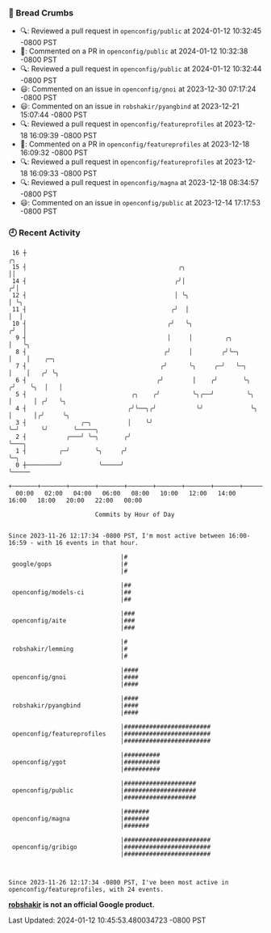### 🍞 Bread Crumbs

 * 🔍: Reviewed a pull request in  `openconfig/public` at 2024-01-12 10:32:45 -0800 PST
 * 💬: Commented on a PR in  `openconfig/public` at 2024-01-12 10:32:38 -0800 PST
 * 🔍: Reviewed a pull request in  `openconfig/public` at 2024-01-12 10:32:44 -0800 PST
 * 😃: Commented on an issue in `openconfig/gnoi` at 2023-12-30 07:17:24 -0800 PST
 * 😃: Commented on an issue in `robshakir/pyangbind` at 2023-12-21 15:07:44 -0800 PST
 * 🔍: Reviewed a pull request in  `openconfig/featureprofiles` at 2023-12-18 16:09:39 -0800 PST
 * 💬: Commented on a PR in  `openconfig/featureprofiles` at 2023-12-18 16:09:32 -0800 PST
 * 🔍: Reviewed a pull request in  `openconfig/featureprofiles` at 2023-12-18 16:09:33 -0800 PST
 * 🔍: Reviewed a pull request in  `openconfig/magna` at 2023-12-18 08:34:57 -0800 PST
 * 😃: Commented on an issue in `openconfig/public` at 2023-12-14 17:17:53 -0800 PST

### 🕘 Recent Activity
```
 16 ┼                                                                    ╭╮
 15 ┤                                          ╭╮                        ││
 14 ┤                                         ╭╯│                       ╭╯│
 12 ┤                                         │ ╰╮                      │ ╰╮
 11 ┤                                        ╭╯  │                      │  │
 10 ┤                                       ╭╯   ╰╮                    ╭╯  │
  9 ┤                                       │     │         ╭╮         │   ╰╮
  8 ┤                                      ╭╯     │        ╭╯╰─╮       │    │    ╭─╮
  7 ┤                                     ╭╯      ╰╮     ╭─╯   ╰─╮     │    │   ╭╯ ╰╮
  6 ┤                                    ╭╯        │    ╭╯       ╰╮   ╭╯    ╰╮  │   │
  5 ┤                             ╭╮    ╭╯         ╰╮╭──╯         ╰╮  │      │ ╭╯   ╰╮
  4 ┤                            ╭╯╰──╮╭╯           ╰╯             ╰╮ │      │╭╯     ╰╮
  3 ┤               ╭─╮          │    ╰╯                            ╰─╯      ╰╯       ╰─────╮
  2 ┤           ╭───╯ ╰─╮       ╭╯                                                          ╰───╮
  1 ┤         ╭─╯       ╰╮     ╭╯                                                               ╰─╮
  0 ┼─────────╯          ╰─────╯                                                                  ╰─────
    +───────+───────+───────+───────+───────+───────+───────+───────+───────+───────+───────+───────+────
  00:00   02:00   04:00   06:00   08:00   10:00   12:00   14:00   16:00   18:00   20:00   22:00   00:00   

						Commits by Hour of Day


Since 2023-11-26 12:17:34 -0800 PST, I'm most active between 16:00-16:59 - with 16 events in that hour.

```



```
                               |#
 google/gops                   |#
                               |#

                               |##
 openconfig/models-ci          |##
                               |##

                               |###
 openconfig/aite               |###
                               |###

                               |#
 robshakir/lemming             |#
                               |#

                               |####
 openconfig/gnoi               |####
                               |####

                               |####
 robshakir/pyangbind           |####
                               |####

                               |########################
 openconfig/featureprofiles    |########################
                               |########################

                               |##########
 openconfig/ygot               |##########
                               |##########

                               |####################
 openconfig/public             |####################
                               |####################

                               |#######
 openconfig/magna              |#######
                               |#######

                               |########################
 openconfig/gribigo            |########################
                               |########################



Since 2023-11-26 12:17:34 -0800 PST, I've been most active in openconfig/featureprofiles, with 24 events.

```
**[robshakir](mailto:robjs@google.com) is not an official Google product.**  


Last Updated: 2024-01-12 10:45:53.480034723 -0800 PST
